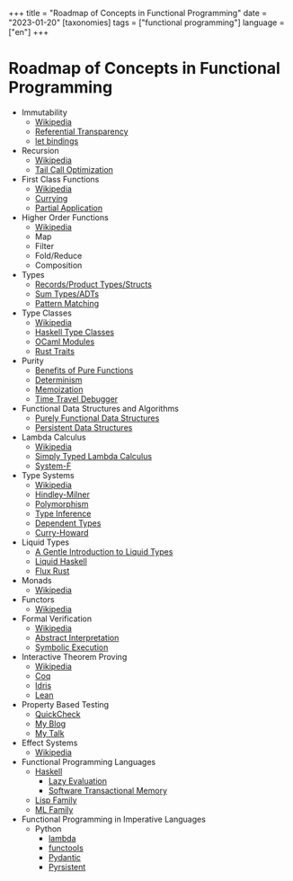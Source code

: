 +++
title = "Roadmap of Concepts in Functional Programming"
date = "2023-01-20"
[taxonomies]
tags = ["functional programming"]
language = ["en"]
+++

# Roadmap of Concepts in Functional Programming

- Immutability
  - [Wikipedia](https://en.wikipedia.org/wiki/Immutable_object#:~:text=In%20object%2Doriented%20and%20functional,modified%20after%20it%20is%20created.)
  - [Referential Transparency](https://www.baeldung.com/cs/referential-transparency)
  - [let bindings](https://reasonml.github.io/docs/en/let-binding)
- Recursion
  - [Wikipedia](https://en.wikipedia.org/wiki/Recursion_(computer_science))
  - [Tail Call Optimization](https://en.wikipedia.org/wiki/Tail_call)
- First Class Functions
  - [Wikipedia](https://en.wikipedia.org/wiki/First-class_function)
  - [Currying](https://en.wikipedia.org/wiki/Currying)
  - [Partial Application](https://en.wikipedia.org/wiki/Partial_application)
- Higher Order Functions
  - [Wikipedia](https://en.wikipedia.org/wiki/Higher-order_function)
  - Map
  - Filter
  - Fold/Reduce
  - Composition
- Types
  - [Records/Product Types/Structs](https://en.wikipedia.org/wiki/Product_type#:~:text=In%20programming%20languages%20and%20type,the%20operands%20in%20the%20product.)
  - [Sum Types/ADTs](https://en.wikipedia.org/wiki/Algebraic_data_type)
  - [Pattern Matching](https://dev.to/nexxeln/expressive-code-with-pattern-matching-3de6)
- Type Classes
  - [Wikipedia](https://en.wikipedia.org/wiki/Type_class)
  - [Haskell Type Classes](https://www.haskell.org/tutorial/classes.html)
  - [OCaml Modules](https://v2.ocaml.org/manual/moduleexamples.html)
  - [Rust Traits](https://doc.rust-lang.org/book/ch10-02-traits.html)
- Purity
  - [Benefits of Pure Functions](https://alvinalexander.com/scala/fp-book/benefits-of-pure-functions/)
  - [Determinism](https://blog.bitsrc.io/functional-programming-part-2-pure-functions-85491f3d7190#:~:text=A%20deterministic%20function%20is%20a,always%20be%20the%20same%20y%20.)
  - [Memoization](https://medium.com/swlh/functional-programming-memoization-c2af275a0b1d)
  - [Time Travel Debugger](https://elm-lang.org/news/time-travel-made-easy)
- Functional Data Structures and Algorithms
  - [Purely Functional Data Structures](https://en.wikipedia.org/wiki/Purely_functional_data_structure#:~:text=In%20computer%20science%2C%20a%20purely,latter%20is%20(strongly)%20immutable.)
  - [Persistent Data Structures](https://en.wikipedia.org/wiki/Persistent_data_structure)
- Lambda Calculus
  - [Wikipedia](https://en.wikipedia.org/wiki/Lambda_calculus#:~:text=Lambda%20calculus%20(also%20written%20as,to%20simulate%20any%20Turing%20machine.))
  - [Simply Typed Lambda Calculus](https://en.wikipedia.org/wiki/Simply_typed_lambda_calculus)
  - [System-F](https://en.wikipedia.org/wiki/System_F)
- Type Systems
  - [Wikipedia](https://en.wikipedia.org/wiki/Type_system)
  - [Hindley-Milner](https://en.wikipedia.org/wiki/Hindley–Milner_type_system)
  - [Polymorphism](https://en.wikipedia.org/wiki/Polymorphism_(computer_science))
  - [Type Inference](https://en.wikipedia.org/wiki/Type_inference#:~:text=Type%20inference%20is%20the%20ability,type%20annotations%20having%20been%20given.)
  - [Dependent Types](https://en.wikipedia.org/wiki/Dependent_type#:~:text=In%20computer%20science%20and%20logic,%22%20and%20%22there%20exists%22.)
  - [Curry-Howard](https://en.wikipedia.org/wiki/Curry–Howard_correspondence)
- Liquid Types
  - [A Gentle Introduction to Liquid Types](https://goto.ucsd.edu/~ucsdpl-blog/liquidtypes/2015/09/19/liquid-types/)
  - [Liquid Haskell](https://ucsd-progsys.github.io/liquidhaskell/)
  - [Flux Rust](https://github.com/flux-rs/flux)
- Monads
  - [Wikipedia](https://en.wikipedia.org/wiki/Monad_(functional_programming))
- Functors
  - [Wikipedia](https://en.wikipedia.org/wiki/Functor)
- Formal Verification
  - [Wikipedia](https://en.wikipedia.org/wiki/Formal_verification)
  - [Abstract Interpretation](https://en.wikipedia.org/wiki/Abstract_interpretation)
  - [Symbolic Execution](https://en.wikipedia.org/wiki/Symbolic_execution)
- Interactive Theorem Proving
  - [Wikipedia](https://en.wikipedia.org/wiki/Proof_assistant)
  - [Coq](https://coq.inria.fr)
  - [Idris](https://idris2.readthedocs.io/en/latest/proofs/index.html)
  - [Lean](https://leanprover.github.io)
- Property Based Testing
  - [QuickCheck](https://www.schoolofhaskell.com/user/pbv/an-introduction-to-quickcheck-testing)
  - [My Blog](https://medium.com/learning-from-learners/learners-guide-to-property-based-testing-1-ce979c1a58a1)
  - [My Talk](https://www.youtube.com/watch?v=gAZMnAncvas&t=4274s)
- Effect Systems
  - [Wikipedia](https://en.wikipedia.org/wiki/Effect_system#:~:text=In%20computing%2C%20an%20effect%20system,possible%20effects%20of%20the%20program.)
- Functional Programming Languages
  - [Haskell](https://www.haskell.org)
    - [Lazy Evaluation](https://wiki.haskell.org/Lazy_evaluation)
    - [Software Transactional Memory](https://www.fpcomplete.com/haskell/library/stm/)
  - [Lisp Family](https://en.wikipedia.org/wiki/Lisp_(programming_language))
  - [ML Family](https://en.wikipedia.org/wiki/Standard_ML)
- Functional Programming in Imperative Languages
  - Python
    - [lambda](https://www.w3schools.com/python/python_lambda.asp)
    - [functools](https://docs.python.org/3/library/functools.html)
    - [Pydantic](https://docs.pydantic.dev/latest/)
    - [Pyrsistent](https://pypi.org/project/pyrsistent/)
